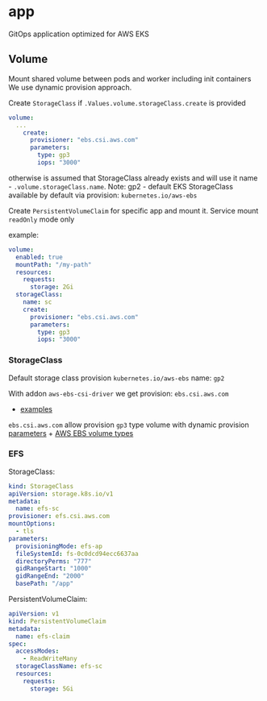# app

GitOps application optimized for AWS EKS

## Volume
Mount shared volume between pods and worker including init containers 
We use dynamic provision approach.

Create `StorageClass` if `.Values.volume.storageClass.create` is provided
```yaml
volume:
  ...
    create:
      provisioner: "ebs.csi.aws.com"
      parameters:
        type: gp3
        iops: "3000"
```
otherwise is assumed that StorageClass already exists and will use it name - `.volume.storageClass.name`. Note: gp2 - default EKS StorageClass available by default via provision: `kubernetes.io/aws-ebs`

Create `PersistentVolumeClaim` for specific app and mount it. Service mount `readOnly` mode only

example:
```yaml
volume:
  enabled: true
  mountPath: "/my-path"
  resources:
    requests:
      storage: 2Gi
  storageClass:
    name: sc
    create:
      provisioner: "ebs.csi.aws.com"
      parameters:
        type: gp3
        iops: "3000"
```

### StorageClass
Default storage class provision `kubernetes.io/aws-ebs` name: `gp2`

With addon `aws-ebs-csi-driver` we get provision: `ebs.csi.aws.com`
- [examples](https://github.com/kubernetes-sigs/aws-ebs-csi-driver/tree/master/examples)

`ebs.csi.aws.com` allow provision `gp3` type volume with dynamic provision [parameters](https://github.com/kubernetes-sigs/aws-ebs-csi-driver/blob/master/docs/parameters.md) + [AWS EBS volume types](https://docs.aws.amazon.com/AWSEC2/latest/UserGuide/ebs-volume-types.html)

### EFS

StorageClass:
```yaml
kind: StorageClass
apiVersion: storage.k8s.io/v1
metadata:
  name: efs-sc
provisioner: efs.csi.aws.com
mountOptions:
  - tls
parameters:
  provisioningMode: efs-ap
  fileSystemId: fs-0c0dcd94ecc6637aa
  directoryPerms: "777"
  gidRangeStart: "1000"
  gidRangeEnd: "2000"
  basePath: "/app"
```

PersistentVolumeClaim:
```yaml
apiVersion: v1
kind: PersistentVolumeClaim
metadata:
  name: efs-claim
spec:
  accessModes:
    - ReadWriteMany
  storageClassName: efs-sc
  resources:
    requests:
      storage: 5Gi
```


